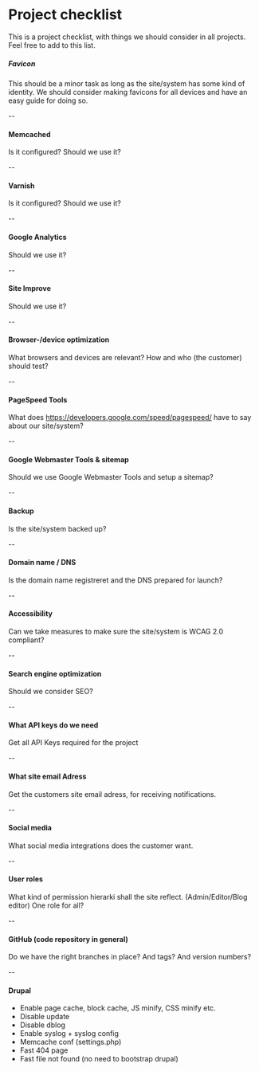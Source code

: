 # Project checklist

This is a project checklist, with things we should consider in all projects. Feel free to add to this list.

##### Favicon
This should be a minor task as long as the site/system has some kind of identity. We should consider making favicons for all devices and have an easy guide for doing so.

--

#### Memcached
Is it configured? Should we use it?

--

#### Varnish
Is it configured? Should we use it?

--

#### Google Analytics
Should we use it?

--

#### Site Improve
Should we use it?

--

#### Browser-/device optimization
What browsers and devices are relevant? How and who (the customer) should test?

--

#### PageSpeed Tools
What does https://developers.google.com/speed/pagespeed/ have to say about our site/system?

--

#### Google Webmaster Tools & sitemap
Should we use Google Webmaster Tools and setup a sitemap?

--

#### Backup
Is the site/system backed up?

--

#### Domain name / DNS
Is the domain name registreret and the DNS prepared for launch?

--

#### Accessibility
Can we take measures to make sure the site/system is WCAG 2.0 compliant?

--

#### Search engine optimization
Should we consider SEO?

--

#### What API keys do we need
Get all API Keys required for the project

--

#### What site email Adress
Get the customers site email adress, for receiving notifications.

--

#### Social media
What social media integrations does the customer want.

--

#### User roles
What kind of permission hierarki shall the site reflect. (Admin/Editor/Blog editor) One role for all?

--

#### GitHub (code repository in general)
Do we have the right branches in place? And tags? And version numbers?

--

#### Drupal
 * Enable page cache, block cache, JS minify, CSS minify etc.
 * Disable update
 * Disable dblog
 * Enable syslog + syslog config
 * Memcache conf (settings.php)
 * Fast 404 page
 * Fast file not found (no need to bootstrap drupal)
